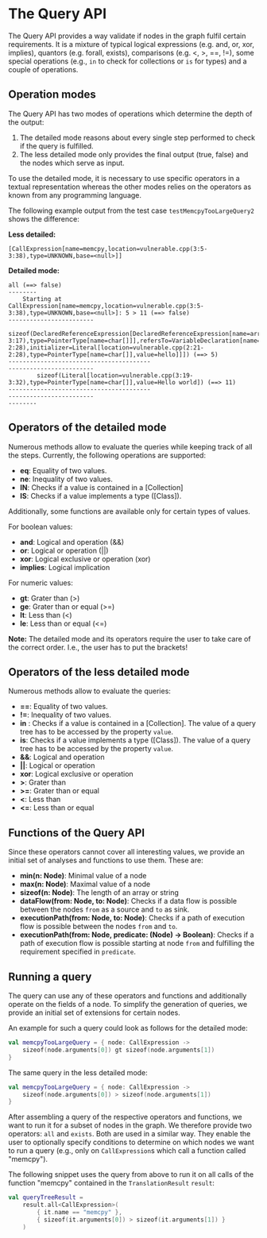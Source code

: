 # The Query API

The Query API provides a way validate if nodes in the graph fulfil certain requirements. It is a mixture of typical logical expressions (e.g. and, or, xor, implies), quantors (e.g. forall, exists), comparisons (e.g. <, >, ==, !=), some special operations (e.g., `in` to check for collections or `is` for types) and a couple of operations.

## Operation modes
The Query API has two modes of operations which determine the depth of the output:
1. The detailed mode reasons about every single step performed to check if the query is fulfilled.
2. The less detailed mode only provides the final output (true, false) and the nodes which serve as input.

To use the detailed mode, it is necessary to use specific operators in a textual representation whereas the other modes relies on the operators as known from any programming language.

The following example output from the test case `testMemcpyTooLargeQuery2` shows the difference:

**Less detailed:**
```
[CallExpression[name=memcpy,location=vulnerable.cpp(3:5-3:38),type=UNKNOWN,base=<null>]]
```
**Detailed mode:**
```
all (==> false)
--------
    Starting at CallExpression[name=memcpy,location=vulnerable.cpp(3:5-3:38),type=UNKNOWN,base=<null>]: 5 > 11 (==> false)
------------------------
        sizeof(DeclaredReferenceExpression[DeclaredReferenceExpression[name=array,location=vulnerable.cpp(3:12-3:17),type=PointerType[name=char[]]],refersTo=VariableDeclaration[name=array,location=vulnerable.cpp(2:10-2:28),initializer=Literal[location=vulnerable.cpp(2:21-2:28),type=PointerType[name=char[]],value=hello]]]) (==> 5)
----------------------------------------
------------------------
        sizeof(Literal[location=vulnerable.cpp(3:19-3:32),type=PointerType[name=char[]],value=Hello world]) (==> 11)
----------------------------------------
------------------------
--------
```

## Operators of the detailed mode
Numerous methods allow to evaluate the queries while keeping track of all the steps. Currently, the following operations are supported:
- **eq**: Equality of two values.
- **ne**: Inequality of two values.
- **IN**: Checks if a value is contained in a [Collection]
- **IS**: Checks if a value implements a type ([Class]).

Additionally, some functions are available only for certain types of values.

For boolean values:
- **and**: Logical and operation (&&)
- **or**: Logical or operation (||)
- **xor**: Logical exclusive or operation (xor)
- **implies**: Logical implication

For numeric values:
- **gt**: Grater than (>)
- **ge**: Grater than or equal (>=)
- **lt**: Less than (<)
- **le**: Less than or equal (<=)

**Note:** The detailed mode and its operators require the user to take care of the correct order. I.e., the user has to put the brackets!

## Operators of the less detailed mode
Numerous methods allow to evaluate the queries:
- **==**: Equality of two values.
- **!=**: Inequality of two values.
- **in** : Checks if a value is contained in a [Collection]. The value of a query tree has to be accessed by the property `value`.
- **is**: Checks if a value implements a type ([Class]). The value of a query tree has to be accessed by the property `value`.
- **&&**: Logical and operation
- **||**: Logical or operation
- **xor**: Logical exclusive or operation
- **>**: Grater than
- **>=**: Grater than or equal
- **<**: Less than
- **<=**: Less than or equal

## Functions of the Query API
Since these operators cannot cover all interesting values, we provide an initial set of analyses and functions to use them. These are:
- **min(n: Node)**: Minimal value of a node
- **max(n: Node)**: Maximal value of a node
- **sizeof(n: Node)**: The length of an array or string
- **dataFlow(from: Node, to: Node)**: Checks if a data flow is possible between the nodes `from` as a source and `to` as sink.
- **executionPath(from: Node, to: Node)**: Checks if a path of execution flow is possible between the nodes `from` and `to`.
- **executionPath(from: Node, predicate: (Node) -> Boolean)**: Checks if a path of execution flow is possible starting at node `from` and fulfilling the requirement specified in `predicate`.

## Running a query
The query can use any of these operators and functions and additionally operate on the fields of a node. To simplify the generation of queries, we provide an initial set of extensions for certain nodes.

An example for such a query could look as follows for the detailed mode:
```kotlin
val memcpyTooLargeQuery = { node: CallExpression ->
    sizeof(node.arguments[0]) gt sizeof(node.arguments[1])
}
```
The same query in the less detailed mode:
```kotlin
val memcpyTooLargeQuery = { node: CallExpression ->
    sizeof(node.arguments[0]) > sizeof(node.arguments[1])
}
```

After assembling a query of the respective operators and functions, we want to run it for a subset of nodes in the graph. We therefore provide two operators: `all` and `exists`. Both are used in a similar way.
They enable the user to optionally specify conditions to determine on which nodes we want to run a query (e.g., only on `CallExpression`s which call a function called "memcpy").

The following snippet uses the query from above to run it on all calls of the function "memcpy" contained in the `TranslationResult` `result`:
```kotlin
val queryTreeResult =
    result.all<CallExpression>(
        { it.name == "memcpy" },
        { sizeof(it.arguments[0]) > sizeof(it.arguments[1]) }
    )
```